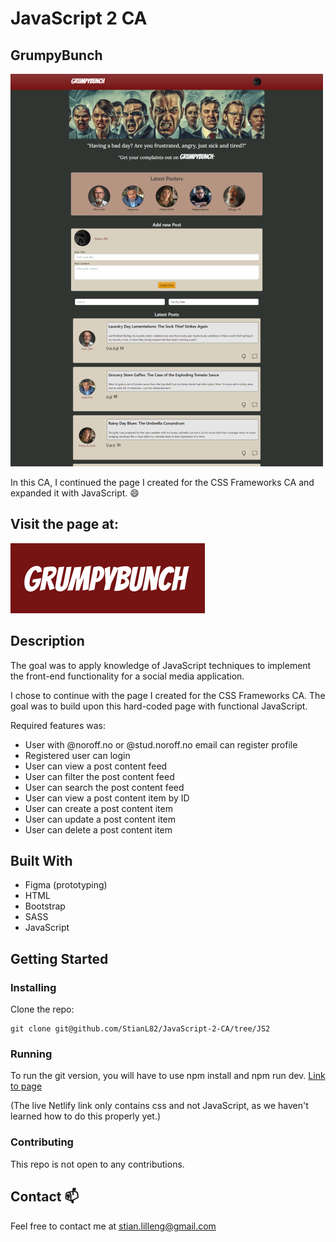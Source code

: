 # JavaScript 2 CA

## GrumpyBunch

![image](/images/readme/screencapture-stianl-css-frameworks-ca-netlify-app-feed-2024-04-06-18_23_22%201.png)

In this CA, I continued the page I created for the CSS Frameworks CA and expanded it with JavaScript. 😄

## Visit the page at:

[![GrumpyBunch](/images/readme/GrumpyBunch_logo.png)](https://stianl-javascript2-ca.netlify.app/)

## Description

The goal was to apply knowledge of JavaScript techniques to implement the front-end functionality for a social media application.

I chose to continue with the page I created for the CSS Frameworks CA. The goal was to build upon this hard-coded page with functional JavaScript.

Required features was:

- User with @noroff.no or @stud.noroff.no email can register profile
- Registered user can login
- User can view a post content feed
- User can filter the post content feed
- User can search the post content feed
- User can view a post content item by ID
- User can create a post content item
- User can update a post content item
- User can delete a post content item

## Built With

- Figma (prototyping)
- HTML
- Bootstrap
- SASS
- JavaScript

## Getting Started

### Installing

Clone the repo:

```
git clone git@github.com/StianL82/JavaScript-2-CA/tree/JS2
```

### Running

To run the git version, you will have to use npm install and npm run dev.
[Link to page](https://stianl-javascript2-ca.netlify.app/)

(The live Netlify link only contains css and not JavaScript, as we haven't learned how to do this properly yet.)

### Contributing

This repo is not open to any contributions.

## Contact 📫

Feel free to contact me at stian.lilleng@gmail.com
